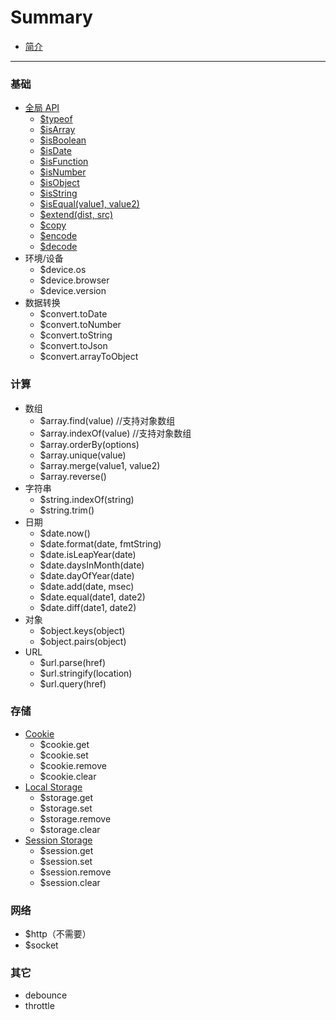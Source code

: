 # Summary

* [简介](README.md)

----

### 基础

* [全局 API](utils.md)
    * [$typeof](utils.md#typeof)
    * [$isArray](utils.md#isArray)
    * [$isBoolean](utils.md#isBoolean)
    * [$isDate](utils.md#isDate)
    * [$isFunction](utils.md#isFunction)
    * [$isNumber](utils.md#isNumber)
    * [$isObject](utils.md#isObject)
    * [$isString](utils.md#isString)
    * [$isEqual(value1, value2)](utils.md#isEqual)
    * [$extend(dist, src)](utils.md#extend)
    * [$copy](utils.md#copy)
    * [$encode](utils.md#encode)
    * [$decode](utils.md#decode)
* 环境/设备
    * $device.os
    * $device.browser
    * $device.version
* 数据转换
    * $convert.toDate
    * $convert.toNumber
    * $convert.toString
    * $convert.toJson
    * $convert.arrayToObject

### 计算
* 数组
    * $array.find(value) //支持对象数组
    * $array.indexOf(value) //支持对象数组
    * $array.orderBy(options)
    * $array.unique(value)
    * $array.merge(value1, value2)
    * $array.reverse()
* 字符串
    * $string.indexOf(string)
    * $string.trim()
* 日期
    * $date.now()
    * $date.format(date, fmtString)
    * $date.isLeapYear(date)
    * $date.daysInMonth(date)
    * $date.dayOfYear(date)
    * $date.add(date, msec)
    * $date.equal(date1, date2)
    * $date.diff(date1, date2)
* 对象
    * $object.keys(object)
    * $object.pairs(object)
* URL
    * $url.parse(href)
    * $url.stringify(location)
    * $url.query(href)

### 存储
* [Cookie](storage.md#cookie)
    * $cookie.get
    * $cookie.set
    * $cookie.remove
    * $cookie.clear
* [Local Storage](storage.md#localstorage)
    * $storage.get
    * $storage.set
    * $storage.remove
    * $storage.clear
* [Session Storage](storage.md#sessionstorage)
    * $session.get
    * $session.set
    * $session.remove
    * $session.clear

### 网络
* $http（不需要）
* $socket

### 其它
* debounce
* throttle
